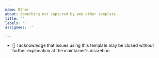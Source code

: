 ```yaml
---
name: Other
about: Something not captured by any other template
title: ''
labels: ''
assignees: ''

---
```


- [] I acknowledge that issues using this template may be closed without further explanation at the maintainer's discretion.